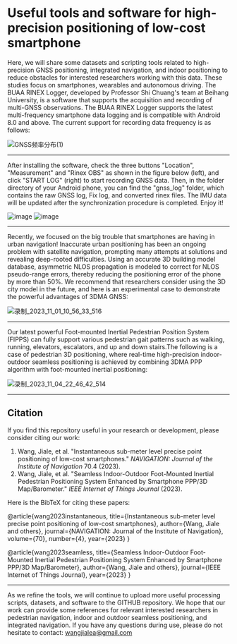 # Useful tools and software for high-precision positioning of low-cost smartphone

Here, we will share some datasets and scripting tools related to high-precision GNSS positioning, integrated navigation, and indoor positioning to reduce obstacles for interested researchers working with this data. These studies focus on smartphones, wearables and autonomous driving. The BUAA RINEX Logger, developed by Professor Shi Chuang's team at Beihang University, is a software that supports the acquisition and recording of multi-GNSS observations. The BUAA RINEX Logger supports the latest multi-frequency smartphone data logging and is compatible with Android 8.0 and above. The current support for recording data frequency is as follows:

![GNSS频率分布(1)](https://github.com/user-attachments/assets/9f601580-2598-44c1-9e7f-44a3fb0e52de)

-----------------------------------------------------------------------------------------------------------------------------------------------------------------------------------
After installing the software, check the three buttons "Location", "Measurement" and "Rinex OBS" as shown in the figure below (left), and click "START LOG" (right) to start recording GNSS data. Then, in the folder directory of your Android phone, you can find the "gnss_log" folder, which contains the raw GNSS log, Fix log, and converted rinex files. The IMU data will be updated after the synchronization procedure is completed. Enjoy it!

![image](https://github.com/Jia-le-wang/BUAA-RINEX-Logger/assets/49149409/ac732ab3-b041-4fa1-bb3d-d95fc6be5a2f)   ![image](https://github.com/Jia-le-wang/BUAA-RINEX-Logger/assets/49149409/0c4dc693-369f-4b71-9110-a8bbf2238d36)

-----------------------------------------------------------------------------------------------------------------------------------------------------------------------------------
Recently, we focused on the big trouble that smartphones are having in urban navigation! Inaccurate urban positioning has been an ongoing problem with satellite navigation, prompting many attempts at solutions and revealing deep-rooted difficulties. Using an accurate 3D building model database, asymmetric NLOS propagation is modeled to correct for NLOS pseudo-range errors, thereby reducing the positioning error of the phone by more than 50%. We recommend that researchers consider using the 3D city model in the future, and here is an experimental case to demonstrate the powerful advantages of 3DMA GNSS:

![录制_2023_11_01_10_56_33_516](https://github.com/Jia-le-wang/Useful-tools-and-software-for-high-precision-positioning-of-low-cost-smart-devices/assets/49149409/14b6b590-676f-40d5-a11a-d99319bad58e)

-----------------------------------------------------------------------------------------------------------------------------------------------------------------------------------

Our latest powerful Foot-mounted Inertial Pedestrian Position System (FIPPS) can fully support various pedestrian gait patterns such as walking, running, elevators, escalators, and up and down stairs.The following is a case of pedestrian 3D positioning, where real-time high-precision indoor-outdoor seamless positioning is achieved by combining 3DMA PPP algorithm with foot-mounted inertial positioning:

![录制_2023_11_04_22_46_42_514](https://github.com/Jia-le-wang/BUAA-RINEX-Logger/assets/49149409/8489d172-cda1-4df3-aa02-a19cd8d5b243)

-----------------------------------------------------------------------------------------------------------------------------------------------------------------------------------
## Citation

If you find this repository useful in your research or development, please consider citing our work:

1. Wang, Jiale, et al. "Instantaneous sub-meter level precise point positioning of low-cost smartphones." *NAVIGATION: Journal of the Institute of Navigation* 70.4 (2023).
2. Wang, Jiale, et al. "Seamless Indoor-Outdoor Foot-Mounted Inertial Pedestrian Positioning System Enhanced by Smartphone PPP/3D Map/Barometer." *IEEE Internet of Things Journal* (2023).

Here is the BibTeX for citing these papers:

@article{wang2023instantaneous,
title={Instantaneous sub-meter level precise point positioning of low-cost smartphones},
author={Wang, Jiale and others},
journal={NAVIGATION: Journal of the Institute of Navigation},
volume={70},
number={4},
year={2023}
}

@article{wang2023seamless,
title={Seamless Indoor-Outdoor Foot-Mounted Inertial Pedestrian Positioning System Enhanced by Smartphone PPP/3D Map/Barometer},
author={Wang, Jiale and others},
journal={IEEE Internet of Things Journal},
year={2023}
}

-----------------------------------------------------------------------------------------------------------------------------------------------------------------------------------
As we refine the tools, we will continue to upload more useful processing scripts, datasets, and software to the GITHUB repository. We hope that our work can provide some references for relevant interested researchers in pedestrian navigation, indoor and outdoor seamless positioning, and integrated navigation.
If you have any questions during use, please do not hesitate to contact: wangjialea@gmail.com
